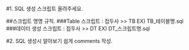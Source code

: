 #1. SQL 생성 스크립트 올려주세요.

##스크립트 명명 규칙.
###Table 스크립트 : 접두사 >> TB
EX) TB_테이블명.sql
###데이터 생성 스크립트 : 접두사 >> DT
EX) DT_스크립트명.sql

#2. SQL 생성시 알아보기 쉽게 comments 작성.